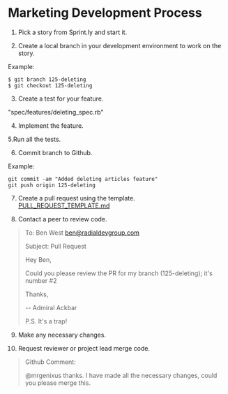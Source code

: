 # Marketing Development Process

1. Pick a story from Sprint.ly and start it.

2. Create a local branch in your development environment to work on the story. 

Example:

```
$ git branch 125-deleting
$ git checkout 125-deleting
```

3. Create a test for your feature.

"spec/features/deleting_spec.rb"

4. Implement the feature.

5.Run all the tests.

6. Commit branch to Github.

Example:

```
git commit -am "Added deleting articles feature"
git push origin 125-deleting

```

7. Create a pull request using the template. [PULL_REQUEST_TEMPLATE.md](PULL_REQUEST_TEMPLATE.md)

8. Contact a peer to review code.

> To: Ben West <ben@radialdevgroup.com>
> 
> Subject: Pull Request
> 
> Hey Ben,
> 
> Could you please review the PR for my branch (125-deleting); it's number #2
>
> Thanks,
>
> -- Admiral Ackbar
>
> P.S. It's a trap!

9. Make any necessary changes.

10. Request reviewer or project lead merge code.

> Github Comment:
>
>@mrgenixus thanks. I have made all the necessary changes, could you please merge this.


